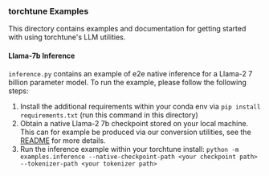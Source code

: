 ### torchtune Examples

This directory contains examples and documentation for getting started with using torchtune's LLM utilities.

#### Llama-7b Inference

`inference.py` contains an example of e2e native inference for a Llama-2 7 billion parameter model. To run the example, please follow the following steps:

1. Install the additional requirements within your conda env via `pip install requirements.txt` (run this command in this directory)
2. Obtain a native Llama-2 7b checkpoint stored on your local machine. This can for example be produced via our conversion utilities, see the [README](https://github.com/pytorch-labs/torchtune/blob/main/torchtune/llm/scripts/checkpoint/README.md) for more details.
3. Run the inference example within your torchtune install:  `python -m examples.inference --native-checkpoint-path <your checkpoint path> --tokenizer-path <your tokenizer path>`
